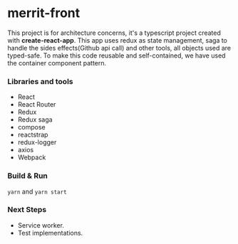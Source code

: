 # merrit-front

This project is for architecture concerns, it's a typescript project created with **create-react-app**.
This app uses redux as state management, saga to handle the sides effects(Github api call) and other tools, all objects used are typed-safe.
To make this code reusable and self-contained, we have used the container component pattern.

### Libraries and tools

* React
* React Router
* Redux
* Redux saga
* compose
* reactstrap
* redux-logger
* axios
* Webpack

### Build & Run

`yarn` and `yarn start`

### Next Steps

 - Service worker.
 - Test implementations.

